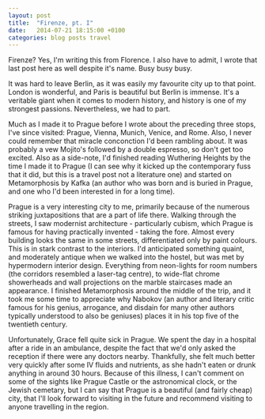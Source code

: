 ```yaml
---
layout: post
title:  "Firenze, pt. I"
date:   2014-07-21 18:15:00 +0100
categories: blog posts travel
---
```


Firenze? Yes, I'm writing this from Florence. I also have to admit, I wrote that last post here as well despite it's name. Busy busy busy.

It was hard to leave Berlin, as it was easily my favourite city up to that point. London is wonderful, and Paris is beautiful but Berlin is immense. It's a veritable giant when it comes to modern history, and history is one of my strongest passions. Nevertheless, we had to part.

Much as I made it to Prague before I wrote about the preceding three stops, I've since visited: Prague, Vienna, Munich, Venice, and Rome. Also, I never could remember that miracle conconction I'd been rambling about. It was probably a vew Mojito's followed by a double espresso, so don't get too excited. Also as a side-note, I'd finished reading Wuthering Heights by the time I made it to Prague (I can see why it kicked up the contemporary fuss that it did, but this is a travel post not a literature one) and started on Metamorphosis by Kafka (an author who was born and is buried in Prague, and one who I'd been interested in for a long time).

Prague is a very interesting city to me, primarily because of the numerous striking juxtapositions that are a part of life there. Walking through the streets, I saw modernist architecture - particularly cubism, which Prague is famous for having practically invented - taking the fore. Almost every building looks the same in some streets, differentiated only by paint colours. This is in stark contrast to the interiors. I'd anticipated something quaint, and moderately antique when we walked into the hostel, but was met by hypermodern interior design. Everything from neon-lights for room numbers (the corridors resembled a laser-tag centre), to wide-flat chrome showerheads and wall projections on the marble staircases made an appearance. I finished Metamorphosis around the middle of the trip, and it took me some time to appreciate why Nabokov (an author and literary critic famous for his genius, arrogance, and disdain for many other authors typically understood to also be geniuses) places it in his top five of the twentieth century.

Unfortunately, Grace fell quite sick in Prague. We spent the day in a hospital after a ride in an ambulance, despite the fact that we'd only asked the reception if there were any doctors nearby. Thankfully, she felt much better very quickly after some IV fluids and nutrients, as she hadn't eaten or drunk anything in around 30 hours. Because of this illness, I can't comment on some of the sights like Prague Castle or the astronomical clock, or the Jewish cemetary, but I can say that Prague is a beautiful (and fairly cheap) city, that I'll look forward to visiting in the future and recommend visiting to anyone travelling in the region.
